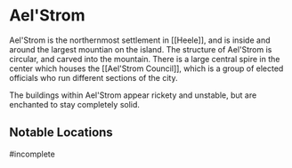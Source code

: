 # Ael'Strom
Ael'Strom is the northernmost settlement in [[Heele]], and is inside and around the largest mountian on the island. The structure of Ael'Strom is circular, and carved into the mountain. There is a large central spire in the center which houses the [[Ael'Strom Council]], which is a group of elected officials who run different sections of the city.

The buildings within Ael'Strom appear rickety and unstable, but are enchanted to stay completely solid. 

## Notable Locations
#incomplete